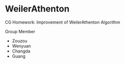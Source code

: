 # WeilerAthenton

CG Homework: Improvement of WeilerAthenton Algorithm

Group Member

- Zouzou
- Wenyuan
- Changda
- Guang


